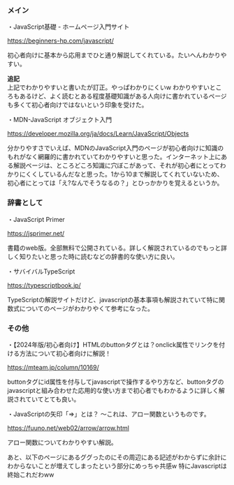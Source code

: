 ### メイン
・JavaScript基礎 - ホームページ入門サイト

https://beginners-hp.com/javascript/

初心者向けに基本から応用までひと通り解説してくれている。たいへんわかりやすい。

**追記**  
上記でわかりやすいと書いたが訂正。やっぱわかりにくいw わかりやすいところもあるけど、よく読むとある程度基礎知識がある人向けに書かれているページも多くて初心者向けではないという印象を受けた。

・MDN-JavaScript オブジェクト入門

https://developer.mozilla.org/ja/docs/Learn/JavaScript/Objects

分かりやすさでいえば、MDNのJavaScript入門のページが初心者向けに知識のもれがなく網羅的に書かれていてわかりやすいと思った。インターネット上にある解説ページは、ところどころ知識に穴ぼこがあって、それが初心者にとってわかりにくくしているんだなと思った。1から10まで解説してくれていないため、初心者にとっては「え?なんでそうなるの？」とひっかかりを覚えるというか。



### 辞書として
・JavaScript Primer

https://jsprimer.net/

書籍のweb版。全部無料で公開されている。詳しく解説されているのでもっと詳しく知りたいと思った時に読むなどの辞書的な使い方に良い。

・サバイバルTypeScript

https://typescriptbook.jp/

TypeScriptの解説サイトだけど、javascriptの基本事項も解説されていて特に関数式についてのページがわかりやくて参考になった。



### その他

・【2024年版/初心者向け】HTMLのbuttonタグとは？onclick属性でリンクを付ける方法について初心者向けに解説！

https://mteam.jp/column/10169/

buttonタグにid属性を付与してjavascriptで操作するやり方など、buttonタグのjavascriptと組み合わせた応用的な使い方まで初心者でもわかるように詳しく解説されていてとても良い。

・JavaScriptの矢印「=>」とは？ 〜これは、アロー関数というものです。

https://fuuno.net/web02/arrow/arrow.html

アロー関数についてわかりやすい解説。

あと、以下のページにあるググったのにその周辺にある記述がわからずに余計にわからないことが増えてしまったという部分にめっちゃ共感w 特にJavascriptは終始これだわww
